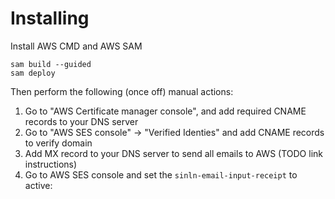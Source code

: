 # Installing

Install AWS CMD and AWS SAM
```
sam build --guided
sam deploy
```

Then perform the following (once off) manual actions:
1. Go to "AWS Certificate manager console", and add required CNAME records to your DNS server
2. Go to "AWS SES console" -> "Verified Identies"  and add CNAME records to verify domain
3. Add MX record to your DNS server to send all emails to AWS (TODO link instructions)
4. Go to AWS SES console and set the `sinln-email-input-receipt` to active:

